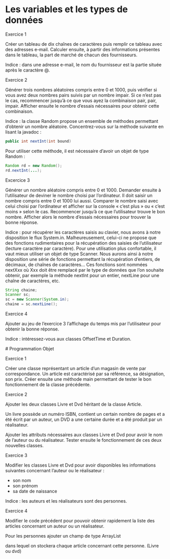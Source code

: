 # Les variables et les types de données

Exercice 1

Créer un tableau de dix chaînes de caractères puis remplir ce tableau avec des adresses e-mail. Calculer ensuite, à partir des informations présentes dans le tableau, la part de marché de chacun des fournisseurs.

Indice : dans une adresse e-mail, le nom du fournisseur est la partie située après le caractère @.

Exercice 2

Générer trois nombres aléatoires compris entre 0 et 1000, puis vérifier si vous avez deux nombres pairs suivis par un nombre impair. Si ce n’est pas le cas, recommencer jusqu’à ce que vous ayez la combinaison pair, pair, impair. Afficher ensuite le nombre d’essais nécessaires pour obtenir cette combinaison.

Indice : la classe Random propose un ensemble de méthodes permettant d’obtenir un nombre aléatoire. Concentrez-vous sur la méthode suivante en lisant la javadoc :

```java
public int nextInt(int bound)
```

Pour utiliser cette méthode, il est nécessaire d’avoir un objet de type Random :

```java
Random rd = new Random();
rd.nextInt(...);
```

Excercice 3

Générer un nombre aléatoire compris entre 0 et 1000. Demander ensuite à l’utilisateur de deviner le nombre choisi par l’ordinateur. Il doit saisir un nombre compris entre 0 et 1000 lui aussi. Comparer le nombre saisi avec celui choisi par l’ordinateur et afficher sur la console « c’est plus » ou « c’est moins » selon le cas. Recommencer jusqu’à ce que l’utilisateur trouve le bon nombre. Afficher alors le nombre d’essais nécessaires pour trouver la bonne réponse.

Indice : pour récupérer les caractères saisis au clavier, nous avons à notre disposition le flux System.in. Malheureusement, celui-ci ne propose que des fonctions rudimentaires pour la récupération des saisies de l’utilisateur (lecture caractère par caractère). Pour une utilisation plus confortable, il vaut mieux utiliser un objet de type Scanner. Nous aurons ainsi à notre disposition une série de fonctions permettant la récupération d’entiers, de décimaux, de chaînes de caractères... Ces fonctions sont nommées nextXxx où Xxx doit être remplacé par le type de données que l’on souhaite obtenir, par exemple la méthode nextInt pour un entier, nextLine pour une chaîne de caractères, etc.

```java
String chaine;
Scanner sc;
sc = new Scanner(System.in);
chaine = sc.nextLine();
```

Exercice 4

Ajouter au jeu de l’exercice 3 l’affichage du temps mis par l’utilisateur pour obtenir la bonne réponse.

Indice : intéressez-vous aux classes OffsetTime et Duration.

# Programmation Objet

Exercice 1

Créer une classe représentant un article d’un magasin de vente par correspondance. Un article est caractérisé par sa référence, sa désignation, son prix. Créer ensuite une méthode main permettant de tester le bon fonctionnement de la classe précédente.

Exercice 2

Ajouter les deux classes Livre et Dvd héritant de la classe Article.

Un livre possède un numéro ISBN, contient un certain nombre de pages et a été écrit par un auteur, un DVD a une certaine durée et a été produit par un réalisateur.

Ajouter les attributs nécessaires aux classes Livre et Dvd pour avoir le nom de l’auteur ou du réalisateur. Tester ensuite le fonctionnement de ces deux nouvelles classes.

Exercice 3

Modifier les classes Livre et Dvd pour avoir disponibles les informations suivantes concernant l’auteur ou le réalisateur :

- son nom
- son prénom
- sa date de naissance

Indice : les auteurs et les réalisateurs sont des personnes.

Exercice 4

Modifier le code précédent pour pouvoir obtenir rapidement la liste des articles concernant un auteur ou un réalisateur.

Pour les personnes ajouter un champ de type ArrayList<Article> dans lequel on stockera chaque article concernant cette personne. (Livre ou dvd)
